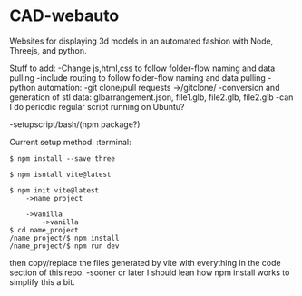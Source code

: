 # CAD-webauto
Websites for displaying 3d models in an automated fashion with Node, Threejs, and python.

Stuff to add:
-Change js,html,css to follow folder-flow naming and data pulling
-include routing to follow folder-flow naming and data pulling
-python automation:
	-git clone/pull requests ->/gitclone/
	-conversion and generation of stl data: glbarrangement.json, file1.glb, file2.glb, file2.glb
	-can I do periodic regular script running on Ubuntu?

-setupscript/bash/(npm package?)


Current setup method:
:terminal:
```
$ npm install --save three

$ npm isntall vite@latest

$ npm init vite@latest
	->name_project

	->vanilla
		->vanilla
$ cd name_project
/name_project/$ npm install
/name_project/$ npm run dev
```
then copy/replace the files generated by vite with everything in the code section of this repo.
-sooner or later I should lean how npm install works to simplify this a bit.